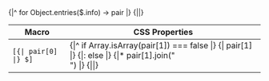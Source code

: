 <table ws-x="$color[primary]">
    <thead>
        <th>Macro</th>
        <th>CSS Properties</th>
    </thead>
    <tbody>
        {|^ for Object.entries($.info) -> pair |}
        <tr>
            <td><code>[{| pair[0] |} $]</code></td>
            <td>
                {|^ if Array.isArray(pair[1]) === false |} {| pair[1] |} {|: else |} {|* pair[1].join("<br />") |} {||}
            </td>
        </tr>
        {||}
</table>
